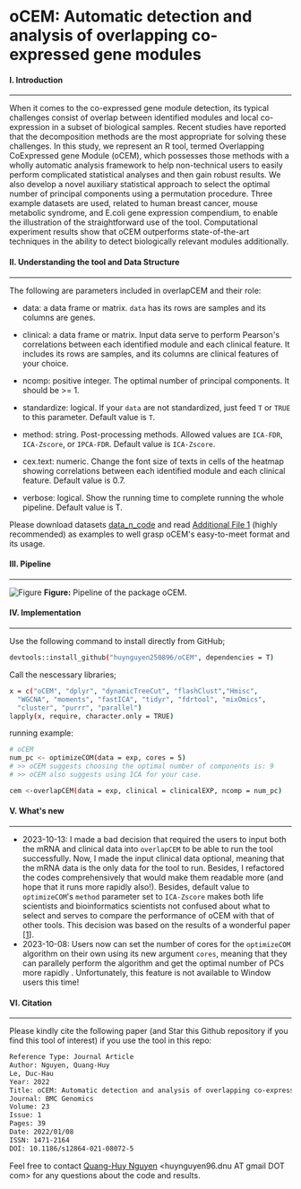# oCEM: Automatic detection and analysis of overlapping co-expressed gene modules
#### I. Introduction
---
When it comes to the co-expressed gene module detection, its typical challenges consist of overlap between identified modules and local co-expression in a subset of biological samples. Recent studies have reported that the decomposition methods are the most appropriate for solving these challenges. In this study, we represent an R tool, termed Overlapping CoExpressed gene Module (oCEM), which possesses those methods with a wholly automatic analysis framework to help non-technical users to easily perform complicated statistical analyses and then gain robust results. We also develop a novel auxiliary statistical approach to select the optimal number of principal components using a permutation procedure. Three example datasets are used, related to human breast cancer, mouse metabolic syndrome, and E.coli gene expression compendium, to enable the illustration of the straightforward use of the tool. Computational experiment results show that oCEM outperforms state-of-the-art techniques in the ability to detect biologically relevant modules additionally.

#### II. Understanding the tool and Data Structure
---
The following are parameters included in overlapCEM and their role:
- data: a data frame or matrix. `data` has its rows are samples and its columns are genes.

- clinical: a data frame or matrix. Input data serve to perform Pearson's correlations between each identified module and each clinical feature. It includes its rows are samples, and its columns are clinical features of your choice.

- ncomp: positive integer. The optimal number of principal components. It should be >= 1.

- standardize: logical. If your `data` are not standardized, just feed `T` or `TRUE` to this parameter. Default value is `T`.

- method: string. Post-processing methods. Allowed values are `ICA-FDR`, `ICA-Zscore`, or `IPCA-FDR`. Default value is `ICA-Zscore`.

- cex.text: numeric. Change the font size of texts in cells of the heatmap showing correlations between each identified module and each clinical feature. Default value is 0.7.

- verbose: logical. Show the running time to complete running the whole pipeline. Default value is T.

Please download datasets [data_n_code](https://github.com/huynguyen250896/oCEM/tree/main/data_n_code) and read [Additional File 1](https://github.com/huynguyen250896/oCEM/blob/main/Additional%20File%201.pdf) (highly recommended) as examples to well grasp oCEM's easy-to-meet format and its usage.

#### III. Pipeline
---
![Figure](https://imgur.com/lPoY1UX.png)
**Figure:** Pipeline of the package oCEM.

#### IV. Implementation
---
Use the following command to install directly from GitHub;
```sh
devtools::install_github("huynguyen250896/oCEM", dependencies = T)
```
Call the nescessary libraries;
```sh
x = c("oCEM", "dplyr", "dynamicTreeCut", "flashClust","Hmisc",
  "WGCNA", "moments", "fastICA", "tidyr", "fdrtool", "mixOmics",
  "cluster", "purrr", "parallel")
lapply(x, require, character.only = TRUE)
```
running example:
```sh
# oCEM
num_pc <- optimizeCOM(data = exp, cores = 5)
# >> oCEM suggests choosing the optimal number of components is: 9
# >> oCEM also suggests using ICA for your case. 

cem <-overlapCEM(data = exp, clinical = clinicalEXP, ncomp = num_pc)
```

#### V. What's new
---
- 2023-10-13: I made a bad decision that required the users to input both the mRNA and clinical data into `overlapCEM` to be able to run the tool successfully. Now, I made the input clinical data optional, meaning that the mRNA data is the only data for the tool to run. Besides, I refactored the codes comprehensively that would make them readable more (and hope that it runs more rapidly also!). Besides, default value to `optimizeCOM`'s `method` parameter set to `ICA-Zscore` makes both life scientists and bioinformatics scientists not confused about what to select and serves to compare the performance of oCEM with that of other tools. This decision was based on the results of a wonderful paper [[1](https://www.nature.com/articles/s41467-018-03424-4)].
- 2023-10-08: Users now can set the number of cores for the `optimizeCOM` algorithm on their own using its new argument `cores`, meaning that they can parallely perform the algorithm and get the optimal number of PCs more rapidly . Unfortunately, this feature is not available to Window users this time!

#### VI. Citation
---
Please kindly cite the following paper (and Star this Github repository if you find this tool of interest) if you use the tool in this repo: </br>
```sh
Reference Type: Journal Article
Author: Nguyen, Quang-Huy
Le, Duc-Hau
Year: 2022
Title: oCEM: Automatic detection and analysis of overlapping co-expressed gene modules
Journal: BMC Genomics
Volume: 23
Issue: 1
Pages: 39
Date: 2022/01/08
ISSN: 1471-2164
DOI: 10.1186/s12864-021-08072-5
```
Feel free to contact [Quang-Huy Nguyen](https://github.com/huynguyen250896) <huynguyen96.dnu AT gmail DOT com> for any questions about the code and results.
